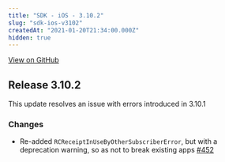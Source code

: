 ```yaml
---
title: "SDK - iOS - 3.10.2"
slug: "sdk-ios-v3102"
createdAt: "2021-01-20T21:34:00.000Z"
hidden: true
---
```

[View on GitHub](https://github.com/RevenueCat/purchases-ios/releases/tag/3.10.2) 

## Release 3.10.2
This update resolves an issue with errors introduced in 3.10.1

### Changes
- Re-added `RCReceiptInUseByOtherSubscriberError`, but with a deprecation warning, so as not to break existing apps [#452](https://github.com/RevenueCat/purchases-ios/pull/452)